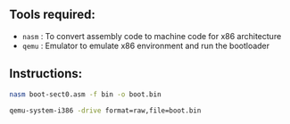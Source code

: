 ## Tools required:
- `nasm` : To convert assembly code to machine code for x86 architecture
- `qemu` : Emulator to emulate x86 environment and run the bootloader
## Instructions:
```bash
nasm boot-sect0.asm -f bin -o boot.bin    
```
```bash
qemu-system-i386 -drive format=raw,file=boot.bin 
```